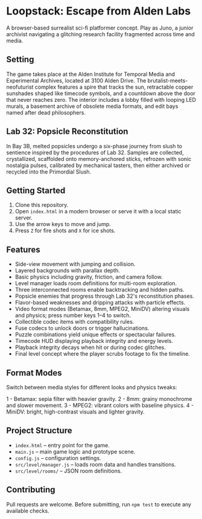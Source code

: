 # Loopstack: Escape from Alden Labs

A browser-based surrealist sci-fi platformer concept. Play as Juno, a junior
archivist navigating a glitching research facility fragmented across time and
media.

## Setting

The game takes place at the Alden Institute for Temporal Media and Experimental
Archives, located at 3100 Alden Drive. The brutalist-meets-neofuturist complex
features a spire that tracks the sun, retractable copper sunshades shaped like
timecode symbols, and a countdown above the door that never reaches zero. The
interior includes a lobby filled with looping LED murals, a basement archive of
obsolete media formats, and edit bays named after dead philosophers.

## Lab 32: Popsicle Reconstitution

In Bay 3B, melted popsicles undergo a six-phase journey from slush to sentience
inspired by the procedures of Lab 32. Samples are collected, crystallized,
scaffolded onto memory-anchored sticks, refrozen with sonic nostalgia pulses,
calibrated by mechanical tasters, then either archived or recycled into the
Primordial Slush.

## Getting Started

1. Clone this repository.
2. Open `index.html` in a modern browser or serve it with a local static
   server.
3. Use the arrow keys to move and jump.
4. Press `Z` for fire shots and `X` for ice shots.

## Features

- Side-view movement with jumping and collision.
- Layered backgrounds with parallax depth.
- Basic physics including gravity, friction, and camera follow.
- Level manager loads room definitions for multi-room exploration.
- Three interconnected rooms enable backtracking and hidden paths.
- Popsicle enemies that progress through Lab 32's reconstitution phases.
- Flavor-based weaknesses and dripping attacks with particle effects.
- Video format modes (Betamax, 8mm, MPEG2, MiniDV) altering visuals and
  physics; press number keys 1–4 to switch.
- Collectible codec items with compatibility rules.
- Fuse codecs to unlock doors or trigger hallucinations.
- Puzzle combinations yield unique effects or spectacular failures.
- Timecode HUD displaying playback integrity and energy levels.
- Playback integrity decays when hit or during codec glitches.
- Final level concept where the player scrubs footage to fix the timeline.

## Format Modes

Switch between media styles for different looks and physics tweaks:

1 - Betamax: sepia filter with heavier gravity.
2 - 8mm: grainy monochrome and slower movement.
3 - MPEG2: vibrant colors with baseline physics.
4 - MiniDV: bright, high-contrast visuals and lighter gravity.

## Project Structure

- `index.html` – entry point for the game.
- `main.js` – main game logic and prototype scene.
- `config.js` – configuration settings.
- `src/level/manager.js` – loads room data and handles transitions.
- `src/level/rooms/` – JSON room definitions.

## Contributing

Pull requests are welcome. Before submitting, run `npm test` to execute any
available checks.
